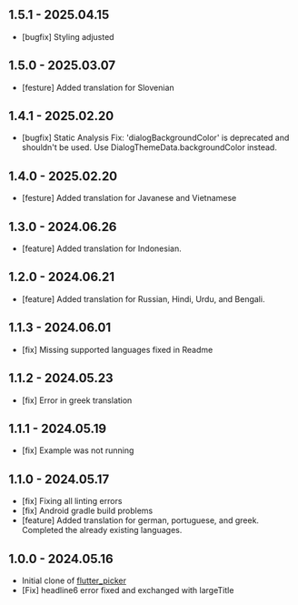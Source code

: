 ## 1.5.1 - 2025.04.15

* [bugfix] Styling adjusted

## 1.5.0 - 2025.03.07

* [festure] Added translation for Slovenian

## 1.4.1 - 2025.02.20

* [bugfix] Static Analysis Fix: 'dialogBackgroundColor' is deprecated and shouldn't be used. Use DialogThemeData.backgroundColor instead.

## 1.4.0 - 2025.02.20

* [festure] Added translation for Javanese and Vietnamese

## 1.3.0 - 2024.06.26

* [feature] Added translation for Indonesian.

## 1.2.0 - 2024.06.21

* [feature] Added translation for Russian, Hindi, Urdu, and Bengali.

## 1.1.3 - 2024.06.01

* [fix] Missing supported languages fixed in Readme

## 1.1.2 - 2024.05.23

* [fix] Error in greek translation

## 1.1.1 - 2024.05.19

* [fix] Example was not running

## 1.1.0 - 2024.05.17

* [fix] Fixing all linting errors
* [fix] Android gradle build problems
* [feature] Added translation for german, portuguese, and greek. Completed the already existing languages.

## 1.0.0 - 2024.05.16

* Initial clone of [flutter_picker](https://github.com/yangyxd/flutter_picker)
* [Fix] headline6 error fixed and exchanged with largeTitle
